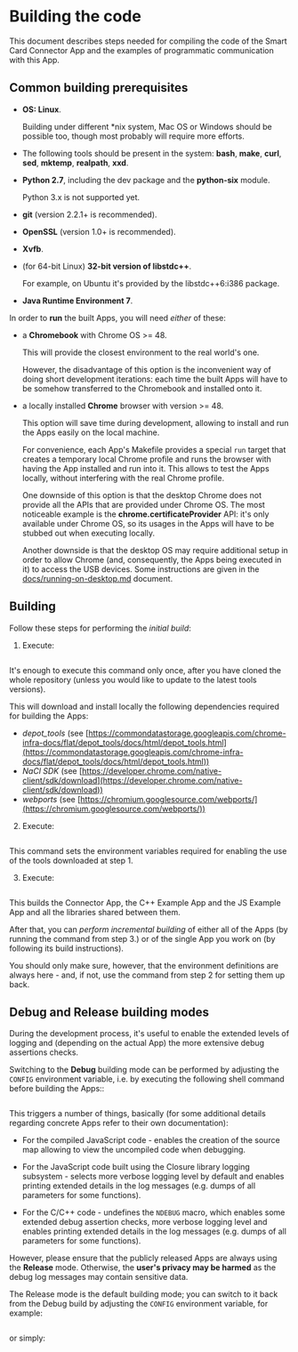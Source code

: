 # Building the code

This document describes steps needed for compiling the code of the Smart Card
Connector App and the examples of programmatic communication with this App.


## Common building prerequisites

* **OS: Linux**.

  Building under different \*nix system, Mac OS or Windows should be possible
  too, though most probably will require more efforts.

* The following tools should be present in the system: **bash**, **make**,
  **curl**, **sed**, **mktemp**, **realpath**, **xxd**.

* **Python 2.7**, including the dev package and the **python-six** module.

  Python 3.x is not supported yet.

* **git** (version 2.2.1+ is recommended).

* **OpenSSL** (version 1.0+ is recommended).

* **Xvfb**.

* (for 64-bit Linux) **32-bit version of libstdc++**.

  For example, on Ubuntu it's provided by the libstdc++6:i386 package.

* **Java Runtime Environment 7**.

In order to **run** the built Apps, you will need *either* of these:

* a **Chromebook** with Chrome OS >= 48.

  This will provide the closest environment to the real world's one.

  However, the disadvantage of this option is the inconvenient way of doing
  short development iterations: each time the built Apps will have to be somehow
  transferred to the Chromebook and installed onto it.

* a locally installed **Chrome** browser with version >= 48.

  This option will save time during development, allowing to install and run the
  Apps easily on the local machine.

  For convenience, each App's Makefile provides a special `run` target that
  creates a temporary local Chrome profile and runs the browser with having the
  App installed and run into it. This allows to test the Apps locally, without
  interfering with the real Chrome profile.

  One downside of this option is that the desktop Chrome does not provide all
  the APIs that are provided under Chrome OS. The most noticeable example is the
  **chrome.certificateProvider** API: it's only available under Chrome OS, so
  its usages in the Apps will have to be stubbed out when executing locally.

  Another downside is that the desktop OS may require additional setup in order
  to allow Chrome (and, consequently, the Apps being executed in it) to access
  the USB devices. Some instructions are given in the
  [docs/running-on-desktop.md](running-on-desktop.md) document.


## Building

Follow these steps for performing the *initial build*:

1. Execute:

  ```env/initialize.sh
  ```

  It's enough to execute this command only once, after you have cloned the whole
  repository (unless you would like to update to the latest tools versions).

  This will download and install locally the following dependencies required for
  building the Apps:

  * *depot_tools* (see
    [https://commondatastorage.googleapis.com/chrome-infra-docs/flat/depot_tools/docs/html/depot_tools.html](https://commondatastorage.googleapis.com/chrome-infra-docs/flat/depot_tools/docs/html/depot_tools.html))
  * *NaCl SDK* (see
    [https://developer.chrome.com/native-client/sdk/download](https://developer.chrome.com/native-client/sdk/download))
  * *webports* (see
    [https://chromium.googlesource.com/webports/](https://chromium.googlesource.com/webports/))

2. Execute:

  ```source env/activate
  ```

  This command sets the environment variables required for enabling the use of
  the tools downloaded at step 1.

3. Execute:

  ```./make-all.sh
  ```

  This builds the Connector App, the C++ Example App and the JS Example App and
  all the libraries shared between them.

After that, you can *perform incremental building* of either all of the Apps (by
running the command from step 3.) or of the single App you work on (by following
its build instructions).

You should only make sure, however, that the environment definitions are always
here - and, if not, use the command from step 2 for setting them up back.


## Debug and Release building modes

During the development process, it's useful to enable the extended levels of
logging and (depending on the actual App) the more extensive debug assertions
checks.

Switching to the **Debug** building mode can be performed by adjusting the
`CONFIG` environment variable, i.e. by executing the following shell command
before building the Apps::

```export CONFIG=Debug
```

This triggers a number of things, basically (for some additional details
regarding concrete Apps refer to their own documentation):

* For the compiled JavaScript code - enables the creation of the source map
  allowing to view the uncompiled code when debugging.

* For the JavaScript code built using the Closure library logging subsystem -
  selects more verbose logging level by default and enables printing extended
  details in the log messages (e.g. dumps of all parameters for some functions).

* For the C/C++ code - undefines the `NDEBUG` macro, which enables some extended
  debug assertion checks, more verbose logging level and enables printing
  extended details in the log messages (e.g. dumps of all parameters for some
  functions).

However, please ensure that the publicly released Apps are always using the
**Release** mode. Otherwise, the **user's privacy may be harmed** as the debug
log messages may contain sensitive data.

The Release mode is the default building mode; you can switch to it back from
the Debug build by adjusting the `CONFIG` environment variable, for example:

```export CONFIG=Release
```

or simply:

```unset CONFIG
```
